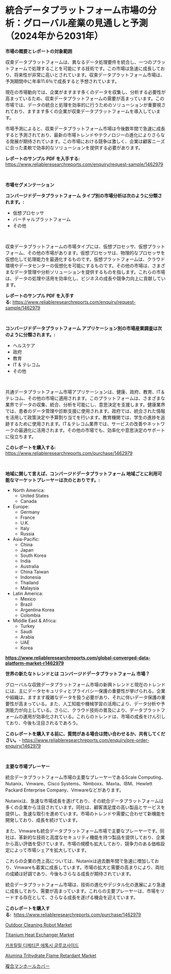 <p><h1>統合データプラットフォーム市場の分析：グローバル産業の見通しと予測（2024年から2031年）</h1></p><p><strong>市場の概要とレポートの対象範囲</strong></p>
<p><p>収束データプラットフォームは、異なるデータ処理要件を統合し、一つのプラットフォームで処理することを可能にする技術です。この市場は急速に成長しており、将来性が非常に高いとされています。収束データプラットフォーム市場は、予測期間中に年率11.6％で成長すると予想されています。</p><p>現在の市場動向では、企業がますます多くのデータを収集し、分析する必要性が高まっているため、収束データプラットフォームの需要が高まっています。この市場では、データの統合と処理を効率的に行うためのソリューションが重要視されており、ますます多くの企業が収束データプラットフォームを導入しています。</p><p>市場予測によると、収束データプラットフォーム市場は今後数年間で急速に成長すると予測されており、最新の市場トレンドやテクノロジーの進化によりさらなる発展が期待されています。この市場における競争は激しく、企業は顧客ニーズに合った柔軟で効率的なソリューションを提供する必要があります。</p></p>
<p><strong>レポートのサンプル PDF を入手する:</strong> <a href="https://www.reliableresearchreports.com/enquiry/request-sample/1462979">https://www.reliableresearchreports.com/enquiry/request-sample/1462979</a></p>
<p>&nbsp;</p>
<p><strong>市場セグメンテーション</strong></p>
<p><strong>コンバージドデータプラットフォーム タイプ別の市場分析は次のように分類されます。:</strong></p>
<p><ul><li>仮想プロセッサ</li><li>バーチャルプラットフォーム</li><li>その他</li></ul></p>
<p>&nbsp;</p>
<p><p>収束データプラットフォームの市場タイプには、仮想プロセッサ、仮想プラットフォーム、その他の市場があります。仮想プロセッサは、物理的なプロセッサを仮想化して処理能力を最適化するものです。仮想プラットフォームは、クラウド環境やデータセンターの仮想化を可能にするものです。その他の市場は、さまざまなデータ管理や分析ソリューションを提供するものを指します。これらの市場は、データの処理や活用を効率化し、ビジネスの成長や競争力向上に貢献しています。</p></p>
<p><strong>レポートのサンプル PDF を入手する:</strong>&nbsp;<a href="https://www.reliableresearchreports.com/enquiry/request-sample/1462979">https://www.reliableresearchreports.com/enquiry/request-sample/1462979</a></p>
<p>&nbsp;</p>
<p><strong> コンバージドデータプラットフォーム アプリケーション別の市場産業調査は次のように分類されます。:</strong></p>
<p><ul><li>ヘルスケア</li><li>政府</li><li>教育</li><li>IT & テレコム</li><li>その他</li></ul></p>
<p>&nbsp;</p>
<p><p>共通データプラットフォーム市場アプリケーションは、健康、政府、教育、IT＆テレコム、その他の市場に適用されます。このプラットフォームは、さまざまな業界でデータの収集、統合、分析を可能にし、意思決定を支援します。健康業界では、患者のデータ管理や診断支援に使用されます。政府では、統合された情報を活用して政策決定や予算割り当てを行います。教育機関では、学生の進捗を追跡するために使用されます。IT＆テレコム業界では、サービスの改善やネットワークの最適化に活用されます。その他の市場でも、効率化や意思決定のサポートに役立ちます。</p></p>
<p><strong>このレポートを購入する:</strong>&nbsp; <a href="https://www.reliableresearchreports.com/purchase/1462979">https://www.reliableresearchreports.com/purchase/1462979</a></p>
<p>&nbsp;</p>
<p><strong>地域に関して言えば、コンバージドデータプラットフォーム 地域ごとに利用可能なマーケットプレーヤーは次のとおりです。:</strong></p>
<p><ul>
    <li>
        North America:
        <ul>
            <li>United States</li>
            <li>Canada</li>
        </ul>
    </li>
    <li>
        Europe:
        <ul>
            <li>Germany</li>
            <li>France</li>
            <li>U.K.</li>
            <li>Italy</li>
            <li>Russia</li>
        </ul>
    </li>
    <li>
        Asia-Pacific:
        <ul>
            <li>China</li>
            <li>Japan</li>
            <li>South Korea</li>
            <li>India</li>
            <li>Australia</li>
            <li>China Taiwan</li>
            <li>Indonesia</li>
            <li>Thailand</li>
            <li>Malaysia</li>
        </ul>
    </li>
    <li>
        Latin America:
        <ul>
            <li>Mexico</li>
            <li>Brazil</li>
            <li>Argentina Korea</li>
            <li>Colombia</li>
        </ul>
    </li>
    <li>
        Middle East & Africa:
        <ul>
            <li>Turkey</li>
            <li>Saudi</li>
            <li>Arabia</li>
            <li>UAE</li>
            <li>Korea</li>
        </ul>
    </li>
    </ul></p>
<p><strong><a href="https://www.reliableresearchreports.com/global-converged-data-platform-market-r1462979">https://www.reliableresearchreports.com/global-converged-data-platform-market-r1462979</a></strong>&nbsp;</p>
<p><strong>世界の新たなトレンドとは コンバージドデータプラットフォーム 市場？</strong></p>
<p><p>グローバルな収斂データプラットフォーム市場の新興トレンドと現在のトレンドには、主にデータセキュリティとプライバシー保護の重要性が挙げられる。企業や組織は、ますます複雑なデータを扱う必要があり、それに伴いデータ保護の重要性が高まっている。また、人工知能や機械学習の活用により、データ分析や予測能力が向上している。さらに、クラウド技術の普及により、データプラットフォームの運用が効率化されている。これらのトレンドは、市場の成長をけん引しており、今後も注目されるであろう。</p></p>
<p><strong>このレポートを購入する前に、質問がある場合は問い合わせるか、共有してください。</strong>- <a href="https://www.reliableresearchreports.com/enquiry/pre-order-enquiry/1462979">https://www.reliableresearchreports.com/enquiry/pre-order-enquiry/1462979</a></p>
<p>&nbsp;</p>
<p><strong>主要な市場プレーヤー</strong></p>
<p><p>統合データプラットフォーム市場の主要なプレーヤーであるScale Computing、Nutanix、Vmware、Cisco Systems、Nimboxx、Maxta、IBM、Hewlett Packard Enterprise Company、Vmwareなどがあります。</p><p>Nutanixは、急速な市場成長を遂げており、その統合データプラットフォームは多くの企業から注目されています。同社は、顧客満足度の高い製品とサービスを提供し、急速な取引を進めています。市場のトレンドや需要に合わせて新機能を開発しており、成長を続けています。</p><p>また、Vmwareも統合データプラットフォーム市場で主要なプレーヤーです。同社は、革新的な技術と高度なセキュリティ機能を持つ製品を提供しており、企業から高い評価を受けています。市場の規模も拡大しており、競争力のある価格設定によって市場シェアを拡大しています。</p><p>これらの企業の売上高については、Nutanixは過去数年間で急速に増加しており、Vmwareも着実に成長しています。市場の拡大と需要の高まりにより、両社の成績は好調であり、今後もさらなる成長が期待されています。</p><p>統合データプラットフォーム市場は、技術の進化やデジタル化の進展により急速に成長しており、需要が高まっています。これらの主要プレーヤーは、市場をリードする存在として、さらなる成長を遂げる機会を迎えています。</p></p>
<p><strong>このレポートを購入する:</strong>&nbsp;&nbsp;<a href="https://www.reliableresearchreports.com/purchase/1462979">https://www.reliableresearchreports.com/purchase/1462979</a></p>
<p><p><a href="https://github.com/Krish2023na/Market-Research-Report-List-4/blob/main/outdoor-cleaning-robot-market.md">Outdoor Cleaning Robot Market</a></p><p><a href="https://www.linkedin.com/pulse/titanium-heat-exchanger-market-report-reveals-latest-nzgpc?trackingId=80oCajqiEmBbOqGXOr%2FD9w%3D%3D">Titanium Heat Exchanger Market</a></p><p><a href="https://github.com/vs10l4sfg5c/Market-Research-Report-List-1/blob/main/399779728119.md">카프릴릴 디메티콘 에톡시 글루코사이드</a></p><p><a href="https://issuu.com/reportprime-2/docs/alumina-trihydrate-flame-retardant-market-size-203">Alumina Trihydrate Flame Retardant Market</a></p><p><a href="https://github.com/bevdtkn4419963/Market-Research-Report-List-1/blob/main/323228830720.md">複合マンホールカバー</a></p></p>